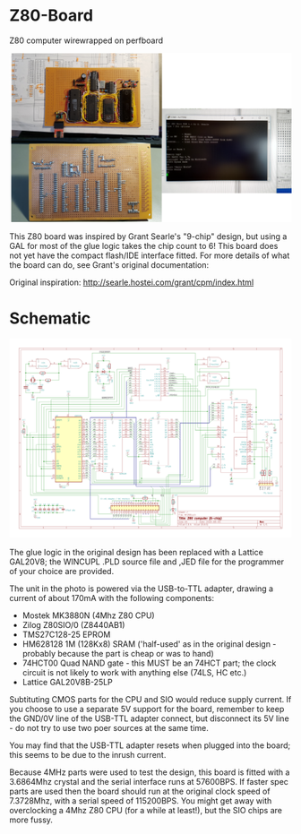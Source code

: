 # Z80-Board
Z80 computer wirewrapped on perfboard

![Image](NKZ80montage-small.png)

This Z80 board was inspired by Grant Searle's "9-chip" design, but using a GAL for most of the glue logic takes the chip count to 6! This board does not yet have the compact flash/IDE interface fitted. For more details of what the board can do, see Grant's original documentation:

Original inspiration: http://searle.hostei.com/grant/cpm/index.html

# Schematic

![Image](schematic.png)

The glue logic in the original design has been replaced with a Lattice GAL20V8; the WINCUPL .PLD source file and ,JED file for the programmer of your choice are provided.

The unit in the photo is powered via the USB-to-TTL adapter, drawing a current of about 170mA with the following components:

* Mostek MK3880N (4Mhz Z80 CPU)
* Zilog Z80SIO/0 (Z8440AB1)
* TMS27C128-25 EPROM
* HM628128 1M (128Kx8) SRAM ('half-used' as in the original design - probably because the part is cheap or was to hand)
* 74HCT00 Quad NAND gate - this MUST be an 74HCT part; the clock circuit is not likely to work with anything else (74LS, HC etc.)
* Lattice GAL20V8B-25LP

Subtituting CMOS parts for the CPU and SIO would reduce supply current. If you choose to use a separate 5V support for the board, remember to keep the GND/0V line of the USB-TTL adapter connect, but disconnect its 5V line - do not try to use two poer sources at the same time.

You may find that the USB-TTL adapter resets when plugged into the board; this seems to be due to the inrush current. 

Because 4MHz parts were used to test the design, this board is fitted with a 3.6864Mhz crystal and the serial interface runs at 57600BPS. If faster spec parts are used then the board should run at the original clock speed of 7.3728Mhz, with a serial speed of 115200BPS. You might get away with overclocking a 4Mhz Z80 CPU (for a while at least!), but the SIO chips are more fussy. 

